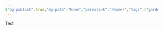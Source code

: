 ```yaml
---
{"dg-publish":true,"dg-path":"Home","permalink":"/home/","tags":["gardenEntry"],"noteIcon":"","created":"2024-11-13T02:41:04.109+09:00","updated":"2024-11-13T02:44:30.272+09:00"}
---
```


Test